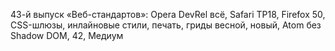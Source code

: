 43-й выпуск «Веб-стандартов»: Opera DevRel всё, Safari TP18, Firefox 50, CSS-шлюзы, инлайновые стили, печать, гриды весной, новый, Atom без Shadow DOM, 42, Медиум
